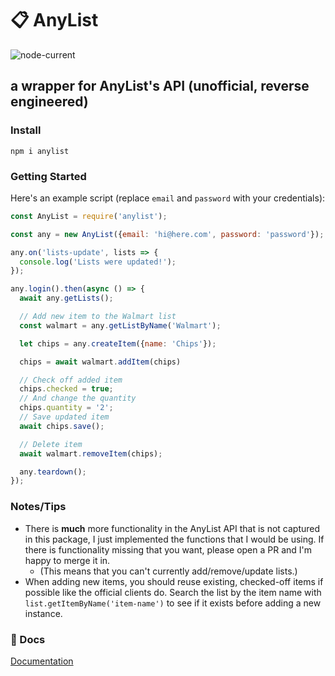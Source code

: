# 📋 AnyList

![node-current](https://img.shields.io/node/v/anylist)

## a wrapper for AnyList's API (unofficial, reverse engineered)

### Install

`npm i anylist`

### Getting Started

Here's an example script (replace `email` and `password` with your credentials):

```javascript
const AnyList = require('anylist');

const any = new AnyList({email: 'hi@here.com', password: 'password'});

any.on('lists-update', lists => {
  console.log('Lists were updated!');
});

any.login().then(async () => {
  await any.getLists();

  // Add new item to the Walmart list
  const walmart = any.getListByName('Walmart');

  let chips = any.createItem({name: 'Chips'});

  chips = await walmart.addItem(chips)

  // Check off added item
  chips.checked = true;
  // And change the quantity
  chips.quantity = '2';
  // Save updated item
  await chips.save();

  // Delete item
  await walmart.removeItem(chips);

  any.teardown();
});
```

### Notes/Tips

- There is **much** more functionality in the AnyList API that is not captured in this package, I just implemented the functions that I would be using. If there is functionality missing that you want, please open a PR and I'm happy to merge it in.
  - (This means that you can't currently add/remove/update lists.)
- When adding new items, you should reuse existing, checked-off items if possible like the official clients do. Search the list by the item name with `list.getItemByName('item-name')` to see if it exists before adding a new instance.

### 📖 Docs

[Documentation](https://codetheweb.github.io/anylist/)
